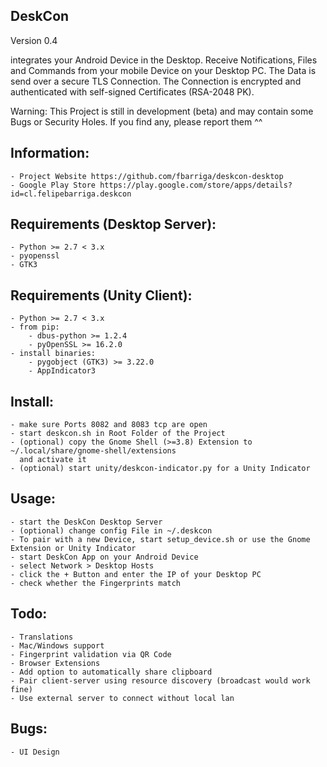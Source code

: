 DeskCon
-------
Version 0.4

integrates your Android Device in the Desktop. Receive Notifications, Files
and Commands from your mobile Device on your Desktop PC. The Data is send over a
secure TLS Connection. The Connection is encrypted and authenticated with
self-signed Certificates (RSA-2048 PK).

Warning: This Project is still in development (beta) and may contain some Bugs or
         Security Holes. If you find any, please report them ^^
         

Information:
------------
	- Project Website https://github.com/fbarriga/deskcon-desktop
	- Google Play Store https://play.google.com/store/apps/details?id=cl.felipebarriga.deskcon
         

Requirements (Desktop Server):
------------------------------
    - Python >= 2.7 < 3.x
    - pyopenssl
    - GTK3

Requirements (Unity Client):
------------------------------
    - Python >= 2.7 < 3.x
    - from pip:
        - dbus-python >= 1.2.4
        - pyOpenSSL >= 16.2.0
    - install binaries:
        - pygobject (GTK3) >= 3.22.0
        - AppIndicator3

Install:
--------
    - make sure Ports 8082 and 8083 tcp are open
    - start deskcon.sh in Root Folder of the Project
    - (optional) copy the Gnome Shell (>=3.8) Extension to ~/.local/share/gnome-shell/extensions
      and activate it 
    - (optional) start unity/deskcon-indicator.py for a Unity Indicator
    

Usage:
------
    - start the DeskCon Desktop Server
    - (optional) change config File in ~/.deskcon
    - To pair with a new Device, start setup_device.sh or use the Gnome Extension or Unity Indicator
    - start DeskCon App on your Android Device
    - select Network > Desktop Hosts
    - click the + Button and enter the IP of your Desktop PC
    - check whether the Fingerprints match


Todo:
-----
    - Translations
    - Mac/Windows support
    - Fingerprint validation via QR Code
    - Browser Extensions
    - Add option to automatically share clipboard
    - Pair client-server using resource discovery (broadcast would work fine)
    - Use external server to connect without local lan


Bugs:
-----
	- UI Design

